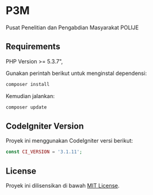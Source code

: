 # P3M

Pusat Penelitian dan Pengabdian Masyarakat POLIJE

## Requirements

PHP Version >= 5.3.7",

Gunakan perintah berikut untuk menginstal dependensi:

```bash
composer install
```

Kemudian jalankan:

```bash
composer update
```

## CodeIgniter Version

Proyek ini menggunakan CodeIgniter versi berikut:

```php
const CI_VERSION = '3.1.11';
```


## License

Proyek ini dilisensikan di bawah [MIT License](LICENSE).
